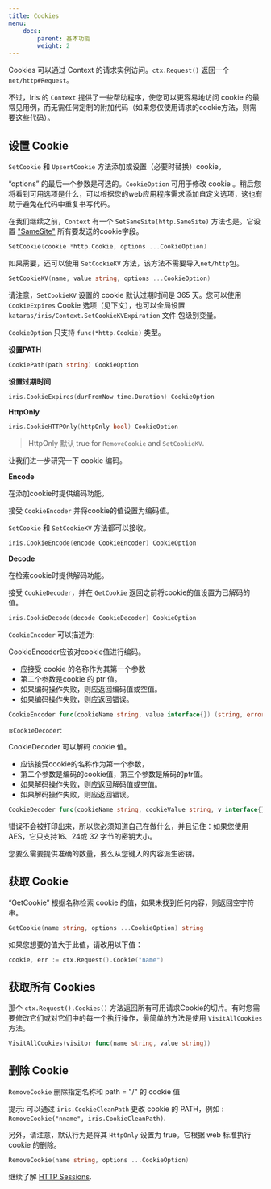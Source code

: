 ```yaml
---
title: Cookies
menu:
    docs:
        parent: 基本功能
        weight: 2
---
```


Cookies 可以通过 Context 的请求实例访问。`ctx.Request()` 返回一个 `net/http#Request`。

不过，Iris 的 `Context` 提供了一些帮助程序，使您可以更容易地访问 cookie 的最常见用例，而无需任何定制的附加代码（如果您仅使用请求的cookie方法，则需要这些代码）。

## 设置 Cookie

`SetCookie` 和 `UpsertCookie` 方法添加或设置（必要时替换）cookie。

“options” 的最后一个参数是可选的。`CookieOption` 可用于修改 cookie 。稍后您将看到可用选项是什么，可以根据您的web应用程序需求添加自定义选项，这也有助于避免在代码中重复书写代码。

在我们继续之前，`Context` 有一个 `SetSameSite(http.SameSite)` 方法也是。它设置 ["SameSite"](https://web.dev/samesite-cookies-explained/) 所有要发送的cookie字段。

```go
SetCookie(cookie *http.Cookie, options ...CookieOption)
```

如果需要，还可以使用 `SetCookieKV` 方法，该方法不需要导入`net/http`包。

```go
SetCookieKV(name, value string, options ...CookieOption)
```

请注意，`SetCookieKV` 设置的 cookie 默认过期时间是 365 天。您可以使用 `CookieExpires` Cookie 选项（见下文），也可以全局设置 `kataras/iris/Context.SetCookieKVExpiration` 文件 包级别变量。

`CookieOption` 只支持 `func(*http.Cookie)` 类型。

**设置PATH**

```go
CookiePath(path string) CookieOption
```

**设置过期时间**

```go
iris.CookieExpires(durFromNow time.Duration) CookieOption
```

**HttpOnly**

```go
iris.CookieHTTPOnly(httpOnly bool) CookieOption
```

> HttpOnly 默认 true for `RemoveCookie` and `SetCookieKV`.

让我们进一步研究一下 cookie 编码。

**Encode**

在添加cookie时提供编码功能。

接受 `CookieEncoder` 并将cookie的值设置为编码值。

`SetCookie` 和 `SetCookieKV` 方法都可以接收。

```go
iris.CookieEncode(encode CookieEncoder) CookieOption
```

**Decode**

在检索cookie时提供解码功能。

接受 `CookieDecoder`，并在 `GetCookie` 返回之前将cookie的值设置为已解码的值。

```go
iris.CookieDecode(decode CookieDecoder) CookieOption
```

`CookieEncoder` 可以描述为:

CookieEncoder应该对cookie值进行编码。

* 应接受 cookie 的名称作为其第一个参数
* 第二个参数是cookie 的 ptr 值。
* 如果编码操作失败，则应返回编码值或空值。
* 如果编码操作失败，则应返回错误。

```go
CookieEncoder func(cookieName string, value interface{}) (string, error)
```

≈`CookieDecoder`:

CookieDecoder 可以解码 cookie 值。

* 应该接受cookie的名称作为第一个参数，
* 第二个参数是编码的cookie值，第三个参数是解码的ptr值。
* 如果解码操作失败，则应返回解码值或空值。
* 如果解码操作失败，则应返回错误。

```go
CookieDecoder func(cookieName string, cookieValue string, v interface{}) error
```

错误不会被打印出来，所以您必须知道自己在做什么，并且记住：如果您使用AES，它只支持16、24或 32 字节的密钥大小。

您要么需要提供准确的数量，要么从您键入的内容派生密钥。

## 获取 Cookie

“GetCookie” 根据名称检索 cookie 的值，如果未找到任何内容，则返回空字符串。

```go
GetCookie(name string, options ...CookieOption) string
```

如果您想要的值大于此值，请改用以下值：

```go
cookie, err := ctx.Request().Cookie("name")
```

## 获取所有 Cookies

那个 `ctx.Request().Cookies()` 方法返回所有可用请求Cookie的切片。有时您需要修改它们或对它们中的每一个执行操作，最简单的方法是使用 `VisitAllCookies` 方法。

```go
VisitAllCookies(visitor func(name string, value string))
```

## 删除 Cookie

`RemoveCookie` 删除指定名称和 path = "/" 的 cookie 值

提示: 可以通过 `iris.CookieCleanPath` 更改 cookie 的 PATH，例如 : `RemoveCookie("nname", iris.CookieCleanPath)`.

另外，请注意，默认行为是将其 `HttpOnly` 设置为 true。它根据 web 标准执行 cookie 的删除。

```go
RemoveCookie(name string, options ...CookieOption)
```

继续了解 [HTTP Sessions](/docs/base/sessions).
